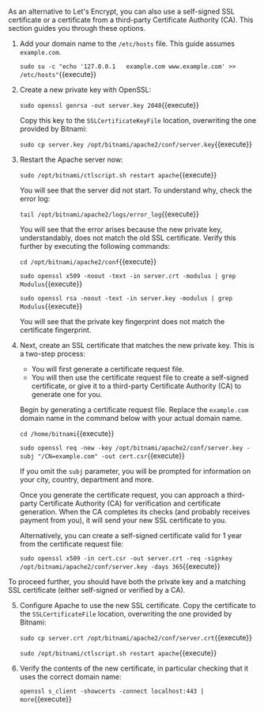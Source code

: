 As an alternative to Let's Encrypt, you can also use a self-signed SSL certificate or a certificate from a third-party Certificate Authority (CA). This section guides you through these options.

1. Add your domain name to the `/etc/hosts` file. This guide assumes `example.com`.

    `sudo su -c "echo '127.0.0.1   example.com www.example.com' >> /etc/hosts"`{{execute}}

2. Create a new private key with OpenSSL:

    `sudo openssl genrsa -out server.key 2048`{{execute}}
    
    Copy this key to the `SSLCertificateKeyFile` location, overwriting the one provided by Bitnami:
    
    `sudo cp server.key /opt/bitnami/apache2/conf/server.key`{{execute}}
    
3. Restart the Apache server now:

    `sudo /opt/bitnami/ctlscript.sh restart apache`{{execute}}
    
    You will see that the server did not start. To understand why, check the error log:
    
    `tail /opt/bitnami/apache2/logs/error_log`{{execute}}
    
    You will see that the error arises because the new private key, understandably, does not match the old SSL certificate. Verify this further by executing the following commands:
    
    `cd /opt/bitnami/apache2/conf`{{execute}}
    
    `sudo openssl x509 -noout -text -in server.crt -modulus | grep Modulus`{{execute}}
    
    `sudo openssl rsa -noout -text -in server.key -modulus | grep Modulus`{{execute}}

    You will see that the private key fingerprint does not match the certificate fingerprint.

4. Next, create an SSL certificate that matches the new private key. This is a two-step process:

    * You will first generate a certificate request file.
    * You will then use the certificate request file to create a self-signed certificate, or give it to a third-party Certificate Authority (CA) to generate one for you.

    Begin by generating a certificate request file. Replace the `example.com` domain name in the command below with your actual domain name.
  
    `cd /home/bitnami`{{execute}}
    
    `sudo openssl req -new -key /opt/bitnami/apache2/conf/server.key -subj "/CN=example.com" -out cert.csr`{{execute}}

    If you omit the `subj` parameter, you will be prompted for information on your city, country, department and more.
    
    Once you generate the certificate request, you can approach a third-party Certificate Authority (CA) for verification and certificate generation. When the CA completes its checks (and probably receives payment from you), it will send your new SSL certificate to you. 
    
    Alternatively, you can create a self-signed certificate valid for 1 year from the certificate request file:
    
    `sudo openssl x509 -in cert.csr -out server.crt -req -signkey /opt/bitnami/apache2/conf/server.key -days 365`{{execute}}

  To proceed further, you should have both the private key and a matching SSL certificate (either self-signed or verified by a CA).
  
5. Configure Apache to use the new SSL certificate. Copy the certificate to the `SSLCertificateFile` location, overwriting the one provided by Bitnami:

    `sudo cp server.crt /opt/bitnami/apache2/conf/server.crt`{{execute}}
    
    `sudo /opt/bitnami/ctlscript.sh restart apache`{{execute}}
    
6. Verify the contents of the new certificate, in particular checking that it uses the correct domain name:

    `openssl s_client -showcerts -connect localhost:443 | more`{{execute}}
   